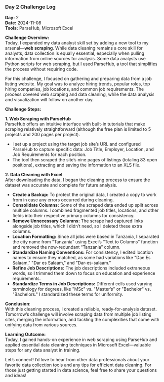 ### Day 2 Challenge Log

**Day:** 2  
**Date:** 2024-11-08  
**Tools:** ParseHub, Microsoft Excel  


**Challenge Overview:**  
Today, I expanded my data analyst skill set by adding a new tool to my arsenal—**web scraping**. While data cleaning remains a core skill for analysts, data collection is equally essential, especially when pulling information from online sources for analysis. Some data analysts use Python scripts for web scraping, but I used ParseHub, a tool that simplifies the process without requiring code.

For this challenge, I focused on gathering and preparing data from a job listing website. My goal was to analyze hiring trends, popular roles, top hiring companies, job locations, and common job requirements. The process covered web scraping and data cleaning, while the data analysis and visualization will follow on another day.


**Challenge Steps:**

**1. Web Scraping with ParseHub**  
ParseHub offers an intuitive interface with built-in tutorials that make scraping relatively straightforward (although the free plan is limited to 5 projects and 200 pages per project).  
- I set up a project using the target job site’s URL and configured ParseHub to capture specific data: Job Title, Employer, Location, and Job Requirements for each position.  
- The tool then scraped the site’s nine pages of listings (totaling 83 open positions), extracting and saving the information to an XLS file.

**2. Data Cleaning with Excel**  
After downloading the data, I began the cleaning process to ensure the dataset was accurate and complete for future analysis.

- **Create a Backup:** To protect the original data, I created a copy to work from in case any errors occurred during cleaning.  
- **Consolidate Columns:** Some of the scraped data ended up split across multiple columns. I combined fragmented job titles, locations, and other fields into their respective primary columns for consistency.  
- **Remove Unnecessary Columns:** The scrape had captured links alongside job titles, which I didn’t need, so I deleted these extra columns.  
- **Location Formatting:** Since all jobs were based in Tanzania, I separated the city name from “Tanzania” using Excel’s “Text to Columns” function and removed the now-redundant “Tanzania” column.  
- **Standardize Naming Conventions:** For consistency, I edited location names to ensure they matched, as some had variations like "Dae Es Salaam," "Dar es Salaam," and "Dar-es-salaam."  
- **Refine Job Descriptions:** The job descriptions included extraneous words, so I trimmed them down to focus on education and experience requirements.  
- **Standardize Terms in Job Descriptions:** Different cells used varying terminology for degrees, like "MSc" vs. "Master’s" or "Bachelor" vs. "Bachelors." I standardized these terms for uniformity.

**Conclusion:**  
With this cleaning process, I created a reliable, ready-for-analysis dataset. Tomorrow’s challenge will involve scraping data from multiple job listing sites, merging the information, and tackling the complexities that come with unifying data from various sources.

**Learning Outcome:**  
Today, I gained hands-on experience in web scraping using ParseHub and applied essential data cleaning techniques in Microsoft Excel—valuable steps for any data analyst in training.  

Let’s connect! I’d love to hear from other data professionals about your favorite data collection tools and any tips for efficient data cleaning. For those just getting started in data science, feel free to share your questions and ideas! 
